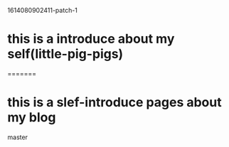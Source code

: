  1614080902411-patch-1
# this is a introduce about my self(little-pig-pigs)
=======
# this is a slef-introduce pages about my blog
master
